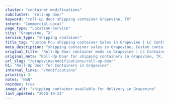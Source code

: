 ```yaml
---
cluster: "container modifications"
subcluster: "roll-up door"
keyword: "roll-up door shipping container Grapevine, TX"
intent: "Commercial-Local"
page_type: "Location-Service"
city: "Grapevine, TX"
service_type: "shipping container"
title_tag: "Custom Pcu shipping container Sales in Grapevine | LC Container"
meta_description: "shipping container sales in Grapevine. Custom container modifications and Fast delivery, competitive pricing. Serving modifications area. Quote ID: GUH. Call (214) 524-4168 for your free quote today."
original_title: "Roll-Up Door container mods in Grapevine | LC Container"
original_meta: "Roll-Up Door for shipping containers in Grapevine, TX. Local fabrication & pro install. LC Container — Since 2003. Get a quote."
url_slug: "/grapevine/modifications/roll-up-door"
h1: "Roll-Up Door for Containers in Grapevine"
internal_links: "/modifications"
priority: 3
notes: "NaN"
noindex: true
image_alt: "shipping container available for delivery in Grapevine"
last_updated: "2025-10-21"
---
```


<!-- TODO: Add unique city/inventory copy, images, and internal links here. -->
